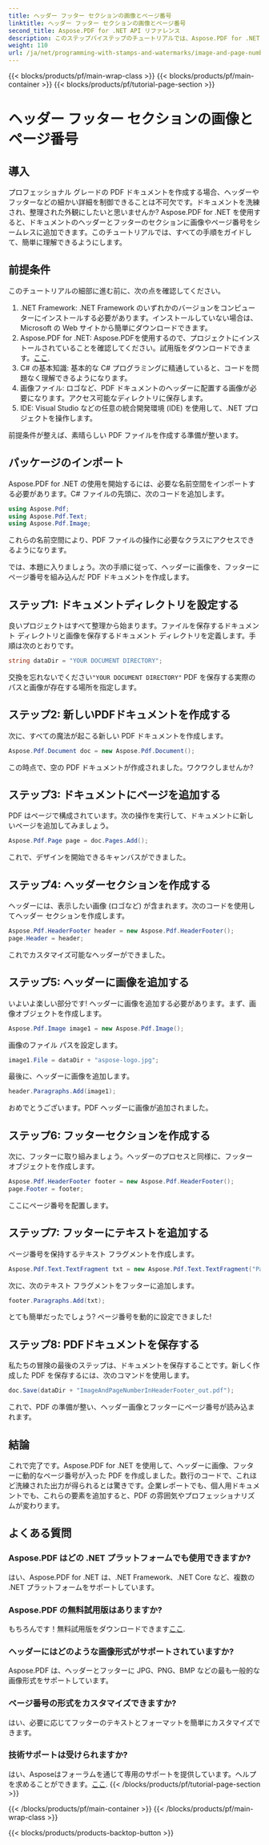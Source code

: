 ```yaml
---
title: ヘッダー フッター セクションの画像とページ番号
linktitle: ヘッダー フッター セクションの画像とページ番号
second_title: Aspose.PDF for .NET API リファレンス
description: このステップバイステップのチュートリアルでは、Aspose.PDF for .NET を使用して PDF のヘッダーとフッターに画像とページ番号を追加する方法を学習します。
weight: 110
url: /ja/net/programming-with-stamps-and-watermarks/image-and-page-number-in-header-footer-section/
---
```


{{< blocks/products/pf/main-wrap-class >}}
{{< blocks/products/pf/main-container >}}
{{< blocks/products/pf/tutorial-page-section >}}

# ヘッダー フッター セクションの画像とページ番号

## 導入

プロフェッショナル グレードの PDF ドキュメントを作成する場合、ヘッダーやフッターなどの細かい詳細を制御できることは不可欠です。ドキュメントを洗練され、整理された外観にしたいと思いませんか? Aspose.PDF for .NET を使用すると、ドキュメントのヘッダーとフッターのセクションに画像やページ番号をシームレスに追加できます。このチュートリアルでは、すべての手順をガイドして、簡単に理解できるようにします。

## 前提条件

このチュートリアルの細部に進む前に、次の点を確認してください。

1. .NET Framework: .NET Framework のいずれかのバージョンをコンピューターにインストールする必要があります。インストールしていない場合は、Microsoft の Web サイトから簡単にダウンロードできます。
2.  Aspose.PDF for .NET: Aspose.PDFを使用するので、プロジェクトにインストールされていることを確認してください。試用版をダウンロードできます。[ここ](https://releases.aspose.com/pdf/net/).
3. C# の基本知識: 基本的な C# プログラミングに精通していると、コードを問題なく理解できるようになります。
4. 画像ファイル: ロゴなど、PDF ドキュメントのヘッダーに配置する画像が必要になります。アクセス可能なディレクトリに保存します。 
5. IDE: Visual Studio などの任意の統合開発環境 (IDE) を使用して、.NET プロジェクトを操作します。

前提条件が整えば、素晴らしい PDF ファイルを作成する準備が整います。

## パッケージのインポート

Aspose.PDF for .NET の使用を開始するには、必要な名前空間をインポートする必要があります。C# ファイルの先頭に、次のコードを追加します。

```csharp
using Aspose.Pdf;
using Aspose.Pdf.Text;
using Aspose.Pdf.Image;
```

これらの名前空間により、PDF ファイルの操作に必要なクラスにアクセスできるようになります。

では、本題に入りましょう。次の手順に従って、ヘッダーに画像を、フッターにページ番号を組み込んだ PDF ドキュメントを作成します。

## ステップ1: ドキュメントディレクトリを設定する

良いプロジェクトはすべて整理から始まります。ファイルを保存するドキュメント ディレクトリと画像を保存するドキュメント ディレクトリを定義します。手順は次のとおりです。

```csharp
string dataDir = "YOUR DOCUMENT DIRECTORY";
```

交換を忘れないでください`"YOUR DOCUMENT DIRECTORY"` PDF を保存する実際のパスと画像が存在する場所を指定します。

## ステップ2: 新しいPDFドキュメントを作成する

次に、すべての魔法が起こる新しい PDF ドキュメントを作成します。

```csharp
Aspose.Pdf.Document doc = new Aspose.Pdf.Document();
```

この時点で、空の PDF ドキュメントが作成されました。ワクワクしませんか?

## ステップ3: ドキュメントにページを追加する

PDF はページで構成されています。次の操作を実行して、ドキュメントに新しいページを追加してみましょう。

```csharp
Aspose.Pdf.Page page = doc.Pages.Add();
```

これで、デザインを開始できるキャンバスができました。

## ステップ4: ヘッダーセクションを作成する

ヘッダーには、表示したい画像 (ロゴなど) が含まれます。次のコードを使用してヘッダー セクションを作成します。

```csharp
Aspose.Pdf.HeaderFooter header = new Aspose.Pdf.HeaderFooter();
page.Header = header;
```

これでカスタマイズ可能なヘッダーができました。

## ステップ5: ヘッダーに画像を追加する

いよいよ楽しい部分です! ヘッダーに画像を追加する必要があります。まず、画像オブジェクトを作成します。

```csharp
Aspose.Pdf.Image image1 = new Aspose.Pdf.Image();
```

画像のファイル パスを設定します。

```csharp
image1.File = dataDir + "aspose-logo.jpg";
```

最後に、ヘッダーに画像を追加します。

```csharp
header.Paragraphs.Add(image1);
```

おめでとうございます。PDF ヘッダーに画像が追加されました。

## ステップ6: フッターセクションを作成する

次に、フッターに取り組みましょう。ヘッダーのプロセスと同様に、フッター オブジェクトを作成します。

```csharp
Aspose.Pdf.HeaderFooter footer = new Aspose.Pdf.HeaderFooter();
page.Footer = footer;
```

ここにページ番号を配置します。 

## ステップ7: フッターにテキストを追加する

ページ番号を保持するテキスト フラグメントを作成します。

```csharp
Aspose.Pdf.Text.TextFragment txt = new Aspose.Pdf.Text.TextFragment("Page: ($p of $P ) ");
```

次に、次のテキスト フラグメントをフッターに追加します。

```csharp
footer.Paragraphs.Add(txt);
```

とても簡単だったでしょう? ページ番号を動的に設定できました!

## ステップ8: PDFドキュメントを保存する

私たちの冒険の最後のステップは、ドキュメントを保存することです。新しく作成した PDF を保存するには、次のコマンドを使用します。

```csharp
doc.Save(dataDir + "ImageAndPageNumberInHeaderFooter_out.pdf");
```

これで、PDF の準備が整い、ヘッダー画像とフッターにページ番号が読み込まれます。

## 結論

これで完了です。Aspose.PDF for .NET を使用して、ヘッダーに画像、フッターに動的なページ番号が入った PDF を作成しました。数行のコードで、これほど洗練された出力が得られるとは驚きです。企業レポートでも、個人用ドキュメントでも、これらの要素を追加すると、PDF の雰囲気やプロフェッショナリズムが変わります。

## よくある質問

### Aspose.PDF はどの .NET プラットフォームでも使用できますか?
はい、Aspose.PDF for .NET は、.NET Framework、.NET Core など、複数の .NET プラットフォームをサポートしています。

### Aspose.PDF の無料試用版はありますか?
もちろんです！無料試用版をダウンロードできます[ここ](https://releases.aspose.com/).

### ヘッダーにはどのような画像形式がサポートされていますか?
Aspose.PDF は、ヘッダーとフッターに JPG、PNG、BMP などの最も一般的な画像形式をサポートしています。

### ページ番号の形式をカスタマイズできますか?
はい、必要に応じてフッターのテキストとフォーマットを簡単にカスタマイズできます。

### 技術サポートは受けられますか?
はい、Asposeはフォーラムを通じて専用のサポートを提供しています。ヘルプを求めることができます。[ここ](https://forum.aspose.com/c/pdf/10).
{{< /blocks/products/pf/tutorial-page-section >}}

{{< /blocks/products/pf/main-container >}}
{{< /blocks/products/pf/main-wrap-class >}}

{{< blocks/products/products-backtop-button >}}
